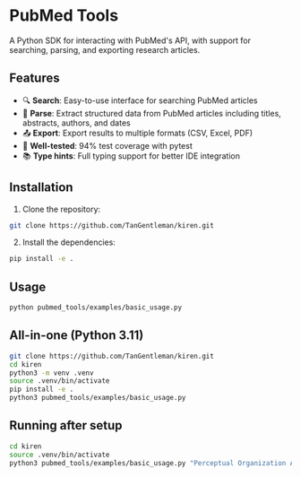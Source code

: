 # PubMed Tools

A Python SDK for interacting with PubMed's API, with support for searching, parsing, and exporting research articles.

## Features

- 🔍 **Search**: Easy-to-use interface for searching PubMed articles
- 📑 **Parse**: Extract structured data from PubMed articles including titles, abstracts, authors, and dates
- 📤 **Export**: Export results to multiple formats (CSV, Excel, PDF)
- 🧪 **Well-tested**: 94% test coverage with pytest
- 📚 **Type hints**: Full typing support for better IDE integration

## Installation
1. Clone the repository:
```bash
git clone https://github.com/TanGentleman/kiren.git
```

2. Install the dependencies:
```bash
pip install -e .
```

## Usage
```bash
python pubmed_tools/examples/basic_usage.py
```

## All-in-one (Python 3.11)
```bash
git clone https://github.com/TanGentleman/kiren.git
cd kiren
python3 -m venv .venv
source .venv/bin/activate
pip install -e .
python3 pubmed_tools/examples/basic_usage.py
```

## Running after setup
```bash
cd kiren
source .venv/bin/activate
python3 pubmed_tools/examples/basic_usage.py "Perceptual Organization AND cerebral trauma" --pdf --csv
```